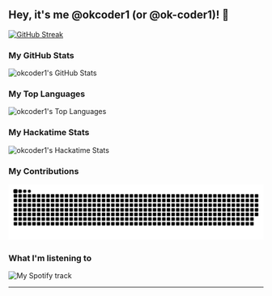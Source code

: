 ## Hey, it's me @okcoder1 (or @ok-coder1)! :wave:

[![GitHub Streak](https://streak-stats.demolab.com?user=ok-coder1&theme=horizon)](https://git.io/streak-stats)

### My GitHub Stats
<picture>
  <source
    srcset="https://github-readme-stats.vercel.app/api?username=ok-coder1&show_icons=true&theme=ambient_gradient"
    media="(prefers-color-scheme: dark)"
  />
  <source
    srcset="https://github-readme-stats.vercel.app/api?username=ok-coder1&show_icons=true&theme=ambient_gradient"
    media="(prefers-color-scheme: light), (prefers-color-scheme: no-preference)"
  />
  <img alt="okcoder1's GitHub Stats" src="https://github-readme-stats.vercel.app/api?username=ok-coder1&show_icons=true" />
</picture>

### My Top Languages
<picture>
  <source
    srcset="https://github-readme-stats.vercel.app/api/top-langs?username=ok-coder1&layout=compact"
    media="(prefers-color-scheme: dark)"
  />
  <source
    srcset="https://github-readme-stats.vercel.app/api/top-langs?username=ok-coder1&layout=compact&theme=ambient_gradient"
    media="(prefers-color-scheme: light)"
  />
  <img alt="okcoder1's Top Languages" src="https://github-readme-stats.vercel.app/api/top-langs?username=ok-coder1&layout=compact" />
</picture>

### My Hackatime Stats
<picture>
  <source
    srcset="https://github-readme-stats.hackclub.dev/api/wakatime?username=2393&api_domain=hackatime.hackclub.com&&custom_title=Hackatime+Stats&layout=compact&cache_seconds=0&langs_count=8&theme=github_dark"
    media="(prefers-color-scheme: dark)"
  />
  <source
    srcset="https://github-readme-stats.hackclub.dev/api/wakatime?username=2393&api_domain=hackatime.hackclub.com&&custom_title=Hackatime+Stats&layout=compact&cache_seconds=0&langs_count=8&theme=ambient_gradient"
    media="(prefers-color-scheme: light)"
  />
  <img alt="okcoder1's Hackatime Stats" src="https://github-readme-stats.hackclub.dev/api/wakatime?username=2393&api_domain=hackatime.hackclub.com&&custom_title=Hackatime+Stats&layout=compact&cache_seconds=0&langs_count=8" />
</picture>

### My Contributions
<picture>
  <source media="(prefers-color-scheme: light)" srcset="https://raw.githubusercontent.com/ok-coder1/ok-coder1/dist/github-contribution-snake.svg" />
  <source media="(prefers-color-scheme: dark)" srcset="https://raw.githubusercontent.com/ok-coder1/ok-coder1/dist/github-contribution-snake-dark.svg" />
  <img alt="GitHub Contribution Snake" src="https://raw.githubusercontent.com/ok-coder1/ok-coder1/dist/github-contribution-snake.svg" />
</picture>

### What I'm listening to
<picture>
  <source media="(prefers-color-scheme: light)" srcset="https://spotify-github-profile.kittinanx.com/api/view?uid=31mhnnih3r7y6evw47hictuhgwri&cover_image=true&theme=default&show_offline=false&background_color=121212&interchange=true" />
  <source media="(prefers-color-scheme: dark)" srcset="https://spotify-github-profile.kittinanx.com/api/view?uid=31mhnnih3r7y6evw47hictuhgwri&cover_image=true&theme=default&show_offline=false&background_color=2c4991&interchange=false&bar_color=53b14f&bar_color_cover=false" />
  <img alt="My Spotify track" src="https://spotify-github-profile.kittinanx.com/api/view?uid=31mhnnih3r7y6evw47hictuhgwri&redirect=true" />
</picture>

<hr>

<!--START_SECTION:waka-->
<!--END_SECTION:waka-->
